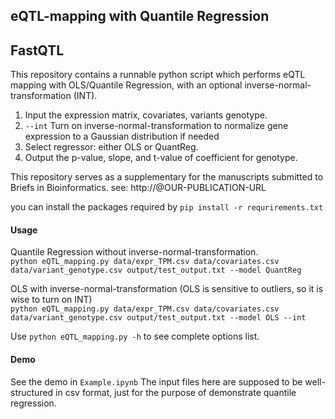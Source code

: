 ## eQTL-mapping with Quantile Regression

## FastQTL

This repository contains a runnable python script which performs eQTL mapping with OLS/Quantile Regression, with an optional inverse-normal-transformation (INT).

1. Input the expression matrix, covariates, variants genotype.
2. `--int` Turn on inverse-normal-transformation to normalize gene expression to a Gaussian distribution if needed
3. Select regressor: either OLS or QuantReg.
4. Output the p-value, slope, and t-value of coefficient for genotype.

This repository serves as a supplementary for the manuscripts submitted to Briefs in Bioinformatics. see: http://@OUR-PUBLICATION-URL

you can install the packages required by `pip install -r requrirements.txt`

#### Usage

Quantile Regression without inverse-normal-transformation.  
`python eQTL_mapping.py data/expr_TPM.csv data/covariates.csv data/variant_genotype.csv output/test_output.txt --model QuantReg`

OLS with inverse-normal-transformation (OLS is sensitive to outliers, so it is wise to turn on INT)  
`python eQTL_mapping.py data/expr_TPM.csv data/covariates.csv data/variant_genotype.csv output/test_output.txt --model OLS --int`

Use `python eQTL_mapping.py -h` to see complete options list.


#### Demo
See the demo in `Example.ipynb`
The input files here are supposed to be well-structured in csv format, just for the purpose of demonstrate quantile regression.
